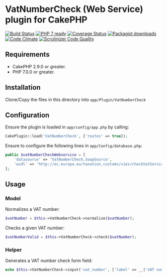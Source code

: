 # VatNumberCheck (Web Service) plugin for CakePHP

[![Build Status](https://travis-ci.org/Oefenweb/cakephp-vat-number-check-webservice.png?branch=master)](https://travis-ci.org/Oefenweb/cakephp-vat-number-check-webservice)
[![PHP 7 ready](http://php7ready.timesplinter.ch/Oefenweb/cakephp-vat-number-check-webservice/badge.svg)](https://travis-ci.org/Oefenweb/cakephp-vat-number-check-webservice)
[![Coverage Status](https://codecov.io/gh/Oefenweb/cakephp-vat-number-check-webservice/branch/master/graph/badge.svg)](https://codecov.io/gh/Oefenweb/cakephp-vat-number-check-webservice)
[![Packagist downloads](http://img.shields.io/packagist/dt/Oefenweb/cakephp-vat-number-check-webservice.svg)](https://packagist.org/packages/oefenweb/cakephp-vat-number-check-webservice)
[![Code Climate](https://codeclimate.com/github/Oefenweb/cakephp-vat-number-check-webservice/badges/gpa.svg)](https://codeclimate.com/github/Oefenweb/cakephp-vat-number-check-webservice)
[![Scrutinizer Code Quality](https://scrutinizer-ci.com/g/Oefenweb/cakephp-vat-number-check-webservice/badges/quality-score.png?b=master)](https://scrutinizer-ci.com/g/Oefenweb/cakephp-vat-number-check-webservice/?branch=master)

## Requirements

* CakePHP 2.9.0 or greater.
* PHP 7.0.0 or greater.

## Installation

Clone/Copy the files in this directory into `app/Plugin/VatNumberCheck`

## Configuration

Ensure the plugin is loaded in `app/config/app.php` by calling:

```php
CakePlugin::load('VatNumberCheck', ['routes' => true]);
```

Ensure to configure the following lines in `app/Config/database.php`:

```php
public $vatNumberCheckWebservice = [
	'datasource' => 'VatNumberCheck.SoapSource',
	'wsdl' => 'http://ec.europa.eu/taxation_customs/vies/checkVatService.wsdl'
];
```

## Usage

### Model

Normalizes a VAT number:

```php
$vatNumber = $this->VatNumberCheck->normalize($vatNumber);
```

Checks a given VAT number:

```php
$vatNumberValid = $this->VatNumberCheck->check($vatNumber);
```

### Helper

Generates a VAT number check form field:

```php
echo $this->VatNumberCheck->input('vat_number', ['label' => __('VAT number')]);
```
